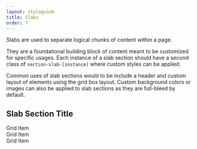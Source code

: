 ```yaml
---
layout: styleguide
title: Slabs
order: 7
---
```


<p class="lead-in">Slabs are used to separate logical chunks of content within a page.</p>

They are a foundational building block of content meant to be customized for specific usages. Each instance of a slab section should have a second class of `section-slab-[instance]` where custom styles can be applied. 

Common uses of slab sections would to be include a header and custom layout of elements using the grid box layout. Custom background colors or images can also be applied to slab sections as they are full-bleed by default.

<div class="preview">
	<section class="section-slab section-slab-example">
		<h2>Slab Section Title</h2>
		<div class="grid-box">
			<div class="grid-item width-one-third">
				<aside>Grid Item</aside>
			</div>
			<div class="grid-item width-one-third">
				<aside>Grid Item</aside>
			</div>
			<div class="grid-item width-one-third">
				<aside>Grid Item</aside>
			</div>
		</div>
	</section>
</div>